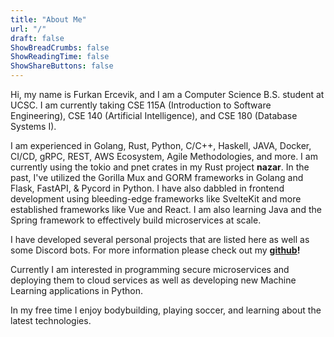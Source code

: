 ```yaml
---
title: "About Me"
url: "/"
draft: false
ShowBreadCrumbs: false
ShowReadingTime: false
ShowShareButtons: false
---
```


Hi, my name is Furkan Ercevik, and I am a Computer Science B.S. student at UCSC.
I am currently taking CSE 115A (Introduction to Software Engineering), CSE 140
(Artificial Intelligence), and CSE 180 (Database Systems I).

I am experienced in Golang, Rust, Python, C/C++, Haskell, JAVA, Docker, CI/CD,
gRPC, REST, AWS Ecosystem, Agile Methodologies, and more. I am currently using
the tokio and pnet crates in my Rust project **nazar**. In the past, I've
utilized the Gorilla Mux and GORM frameworks in Golang and Flask, FastAPI, &
Pycord in Python. I have also dabbled in frontend development using
bleeding-edge frameworks like SvelteKit and more established frameworks like Vue
and React. I am also learning Java and the Spring framework to effectively build
microservices at scale.

I have developed several personal projects that are listed here as well as some
Discord bots. For more information please check out my
**[github](https://github.com/fercevik729)!**

Currently I am interested in programming secure microservices and deploying them
to cloud services as well as developing new Machine Learning applications in
Python.

In my free time I enjoy bodybuilding, playing soccer, and learning about the
latest technologies.
